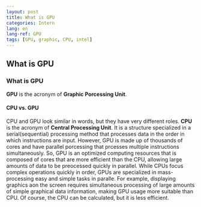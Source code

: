 ```yaml
---
layout: post
title: What is GPU
categories: Intern
lang: en
lang-ref: GPU
tags: [GPU, graphic, CPU, intel]
---
```


## What is GPU

### What is GPU

**GPU** is the acronym of **Graphic Porcessing Unit**.

#### CPU vs. GPU

CPU and GPU look similar in words, but they have very different roles.
**CPU** is the acronym of **Central Processing Unit**. It is a structure specialized in a serial(sequential) processing method that processes data in the order in which instructions are input. However, GPU is made up of thousands of cores and have parallel porcessing that prcesses multiple instructions simultaneously. So, GPU is an optimized computing resources that is composed of cores that are more efficient than the CPU, allowing large amounts of data to be preocessed quickly in parallel.
While CPUs focus complex operations quickly in order, GPUs are specialized in mass-processing easy and simple tasks in paralle.
For example, displaying graphics aon the screen requires simultaneous processing of large amounts of simple graphical data information, making GPU usage more suitable than CPU. Of course, the CPU can be calculated, but it is less efficient.
